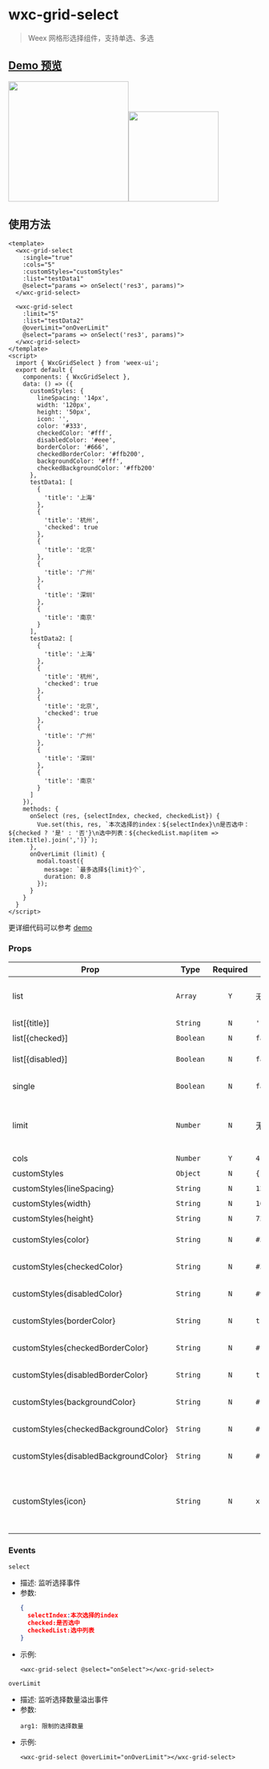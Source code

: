 # wxc-grid-select 

> Weex 网格形选择组件，支持单选、多选
  
## [Demo 预览](https://h5.m.taobao.com/trip/wxc-grid-select/index.html?_wx_tpl=https%3A%2F%2Fh5.m.taobao.com%2Ftrip%2Fwxc-grid-select%2Fdemo%2Findex.native-min.js)

<img src="https://gw.alipayobjects.com/zos/rmsportal/KVPhzMhbGodSqBiRCEVQ.gif" width="240"><img src="https://gw.alipayobjects.com/zos/rmsportal/yJfbMufZVRJzKicHPQrn.png" width="180">

## 使用方法

```vue
<template>
  <wxc-grid-select
    :single="true"
    :cols="5"
    :customStyles="customStyles"
    :list="testData1"
    @select="params => onSelect('res3', params)">
  </wxc-grid-select>
  
  <wxc-grid-select
    :limit="5"
    :list="testData2"
    @overLimit="onOverLimit"
    @select="params => onSelect('res3', params)">
  </wxc-grid-select>
</template>
<script>
  import { WxcGridSelect } from 'weex-ui';
  export default {
    components: { WxcGridSelect },
    data: () => ({
      customStyles: {
        lineSpacing: '14px',
        width: '120px',
        height: '50px',
        icon: '',
        color: '#333',
        checkedColor: '#fff',
        disabledColor: '#eee',
        borderColor: '#666',
        checkedBorderColor: '#ffb200',
        backgroundColor: '#fff',
        checkedBackgroundColor: '#ffb200'
      },
      testData1: [
        {
          'title': '上海'
        },
        {
          'title': '杭州',
          'checked': true
        },
        {
          'title': '北京'
        },
        {
          'title': '广州'
        },
        {
          'title': '深圳'
        },
        {
          'title': '南京'
        }
      ],
      testData2: [
        {
          'title': '上海'
        },
        {
          'title': '杭州',
          'checked': true
        },
        {
          'title': '北京',
          'checked': true
        },
        {
          'title': '广州'
        },
        {
          'title': '深圳'
        },
        {
          'title': '南京'
        }
      ]
    }),
    methods: {
      onSelect (res, {selectIndex, checked, checkedList}) {
        Vue.set(this, res, `本次选择的index：${selectIndex}\n是否选中：${checked ? '是' : '否'}\n选中列表：${checkedList.map(item => item.title).join(',')}`);
      },
      onOverLimit (limit) {
        modal.toast({
          message: `最多选择${limit}个`,
          duration: 0.8
        });
      }
    }
  }
</script>
```
更详细代码可以参考 [demo](https://github.com/alibaba/weex-ui/blob/master/example/grid-select/index.vue)

### Props

| Prop | Type | Required | Default | Description |
|-----|------|:-----:|--------|--------|
| list | `Array` | `Y`| `无` | 数据列表，可以动态更新 |
| list[{title}]| `String` | `N`|`''` | 标题 |
| list[{checked}]| `Boolean` |`N`| `false` | 是否选中 |
| list[{disabled}]| `Boolean` |`N`| `false` | 是否不可选中 |
| single | `Boolean` |`N`| `false` | 是否单选模式 |
| limit | `Number` | `N`|  无 | 多选模式下选择数量限制，可以动态更新 |
| cols | `Number` | `Y`| `4` | 列数 |
| customStyles | `Object` |`N`| `{}` | 自定义样式 |
| customStyles{lineSpacing} | `String` | `N`|`12px` | 行间距 |
| customStyles{width} | `String` |`N`| `166px` | item的宽度 |
| customStyles{height} | `String` |`N`| `72px` | item的高度 |
| customStyles{color} | `String` |`N`| `#3d3d3d` | 正常状态文字色值 |
| customStyles{checkedColor} | `String` |`N`| `#3d3d3d` | 选中状态文字色值  |
| customStyles{disabledColor} | `String` |`N`| `#9b9b9b` | 不可选状态文字色值 |
| customStyles{borderColor} | `String` |`N`| `transparent` | 正常状态边框色值 |
| customStyles{checkedBorderColor} |`String` |`N`|  `#ffb200` | 选中状态边框色值 |
| customStyles{disabledBorderColor} | `String` | `N`|`transparent` | 不可选状态边框色值 |
| customStyles{backgroundColor} | `String` | `N`|`#f6f6f6` | 正常状态背景色值 |
| customStyles{checkedBackgroundColor} | `String` |`N`| `#fff` | 选中状态背景色值 |
| customStyles{disabledBackgroundColor} | `String` | `N`|`#f6f6f6` | 不可选状态背景色值 |
| customStyles{icon} | `String` | `N`| `x` | 选中状态icon，base64或url，传空则不显示 |


### Events
`select`
- 描述: 监听选择事件
- 参数: 
    ```json
    {
      selectIndex:本次选择的index
      checked:是否选中
      checkedList:选中列表
    }
    ```
- 示例:
    ```vue
    <wxc-grid-select @select="onSelect"></wxc-grid-select>
    ```
  
`overLimit`
- 描述: 监听选择数量溢出事件
- 参数: 
    ```
    arg1: 限制的选择数量
    ```
- 示例:
    ```
    <wxc-grid-select @overLimit="onOverLimit"></wxc-grid-select>
    ```
